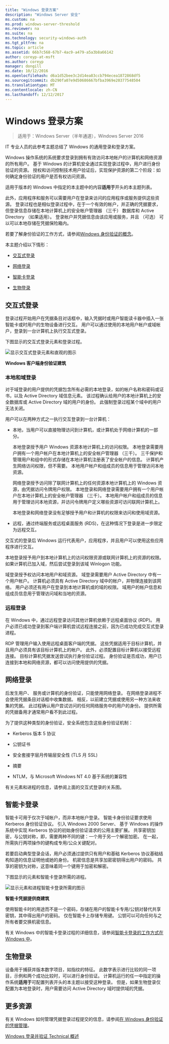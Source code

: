 ```yaml
---
title: "Windows 登录方案"
description: "Windows Server 安全"
ms.custom: na
ms.prod: windows-server-threshold
ms.reviewer: na
ms.suite: na
ms.technology: security-windows-auth
ms.tgt_pltfrm: na
ms.topic: article
ms.assetid: 66b7c568-67b7-4ac9-a479-a5a3b8a66142
author: coreyp-at-msft
ms.author: coreyp
manager: dongill
ms.date: 10/12/2016
ms.openlocfilehash: d6a1d52bee3c2d14ea83ccb794ecea1872868df5
ms.sourcegitcommit: db290fa07e9d50686667bfba3969e20377548504
ms.translationtype: MT
ms.contentlocale: zh-CN
ms.lasthandoff: 12/12/2017
---
```

# <a name="windows-logon-scenarios"></a>Windows 登录方案

>适用于：Windows Server（半年通道），Windows Server 2016

IT 专业人员的此参考主题总结了 Windows 的通用登录和登录方案。

Windows 操作系统的系统要求登录到拥有有效访问本地帐户的计算机和网络资源的所有用户。 基于 Windows 的计算机安全通过实现登录过程中，用户进行身份验证的资源。 授权和访问控制技术用户验证后，实现保护资源的第二个阶段：如何确定身份验证的用户是否有权访问资源。

适用于版本的 Windows 中指定的本主题中的内容**适用于**开头的本主题列表。

此外，应用程序和服务可以需要用户在登录来访问的应用程序或服务提供这些资源。 登录过程也是相似登录过程中，在于一个有效的帐户，并正确的凭据要求，但登录信息存储在本地计算机上的安全帐户管理器 （三千） 数据库和 Active Directory （如果适用）。 登录帐户并凭据信息由该应用或服务，并且 （可选） 可以可以本地存储在凭据保险箱内。

若要了解身份验证的工作方式，请参阅[Windows 身份验证的概念](windows-authentication-concepts.md)。

本主题介绍以下情形：

-   [交互式登录](#BKMK_InteractiveLogon)

-   [网络登录](#BKMK_NetworkLogon)

-   [智能卡登录](#BKMK_SmartCardLogon)

-   [生物登录](#BKMK_BioLogon)

## <a name="BKMK_InteractiveLogon"></a>交互式登录
登录过程开始用户在凭据条目对话框中，输入凭据时或用户智能读卡器中插入一张智能卡或时用户的生物设备进行交互。 用户可以通过使用的本地用户帐户或域帐户，登录到一台计算机上执行交互式登录。

下图显示的交互式登录元素和登录过程。

![显示交互式登录元素和直观的图示](../media/windows-logon-scenarios/AuthN_LSA_Architecture_Client.gif)

**Windows 客户端身份验证建筑**

### <a name="BKMK_LocaDomainLogon"></a>本地和域登录
对于域登录的用户提供的凭据包含所有必需的本地登录，如的帐户名称和密码或证书，以及 Active Directory 域信息元素。 该过程确认给用户的本地计算机上的安全数据库或 Active Directory 域的用户的身份。 此强制登录过程某个域中的用户无法关闭。

用户可以在两种方式之一执行交互登录到一台计算机：

-   本地，当用户可以直接物理访问到计算机，或计算机处于网络计算机的一部分。

    本地登录授予用户 Windows 资源本地计算机上的访问权限。 本地登录需要用户拥有一个用户帐户在本地计算机上的安全帐户管理器 （三千）。 三千保护和管理用户和组中的形式存储在本地计算机注册表了安全帐户的信息。 计算机产生网络访问权限，但不需要。 本地用户帐户和组成员的信息用于管理访问本地资源。

    网络登录授予访问除了联网计算机上的任何资源本地计算机上的 Windows 资源，由凭据访问令牌用户权限。 本地登录和网络登录需要用户拥有一个用户帐户在本地计算机上的安全帐户管理器 （三千）。 本地用户帐户和组成员的信息用于管理访问本地资源，并访问令牌用户定义哪些资源可访问联网计算机上。

    本地登录和网络登录没有足够授予用户和计算机的权限来访问和使用域资源。

-   远程，通过终端服务或远程桌面服务 (RDS)，在这种情况下登录是进一步限定为远程交互。

交互式的登录后 Windows 运行代表用户，应用程序，并且用户可以使用这些应用程序进行交互。

本地登录授予用户到本地计算机上的访问权限资源或联网计算机上的资源的权限。 如果计算机已加入域，然后尝试登录到该域 Winlogon 功能。

域登录授予权访问本地用户和域资源。 域登录需要用户 Active Directory 中有一个用户帐户。 计算机必须具有 Active Directory 域中的帐户，并物理连接到该网络。 用户必须还有用户在登录到本地计算机或的域的权限。 域用户的帐户信息和组成员信息用于管理访问域和当地的资源。

### <a name="BKMK_RemoteLogon"></a>远程登录
在 Windows 中，通过远程登录访问其他计算机依赖于远程桌面协议 (RDP)。 用户必须已成功登录到客户端计算机尝试远程连接之前，因为已成功完成交互式登录进程。

RDP 管理用户输入使用远程桌面客户端的凭据。 这些凭据适用于目标计算机，并且用户必须具有该目标计算机上的帐户。 此外，必须配置目标计算机以接受远程连接。 目标计算机凭据发送尝试执行身份验证过程。 身份验证是否成功，用户已连接到本地和网络资源，都可以访问使用提供的凭据。

## <a name="BKMK_NetworkLogon"></a>网络登录
后发生用户、 服务或计算机的身份验证，只能使用网络登录。 在网络登录进程不会使用凭据条目对话框中收集数据。 相反，以前建立凭据或使用另一种方法来收集的凭据。 此过程确认用户尝试访问的任何网络服务中的用户的身份。 提供所需的凭据备用才通常用户看不到此过程。

为了提供这种类型的身份验证，安全系统包含这些身份验证机制：

-   Kerberos 版本 5 协议

-   公钥证书

-   安全套接字层月传输层安全性 (TLS 月 SSL)

-   摘要

-   NTLM，与 Microsoft Windows NT 4.0 基于系统的兼容性

有关元素和进程的信息，请参阅上面的交互式登录的关系图。

## <a name="BKMK_SmartCardLogon"></a>智能卡登录
智能卡可用于仅次于域帐户，而非本地帐户登录。 智能卡身份验证要求使用 Kerberos 身份验证协议。 引入 Windows 2000 Server、 基于 Windows 的操作系统中实现 Kerberos 协议的初始身份验证请求的公用主要扩展。 共享密钥加密，与公钥对称，即，需要两种不同的键：一个用于另一个解密加密。 在一起，所需执行两项操作的键构成专用/公众关键配对。

若要启动典型登录会话，用户必须通过提供只有用户和基础 Kerberos 协议基础结构知道的信息证明他或她的身份。 机密信息是共享加密密钥得出用户的密码。 共享的密钥为对称，这意味着同一个键用于加密和解密。

下图显示的元素和智能卡登录所需的进程。

![显示元素和进程智能卡登录所需的图示](../media/windows-logon-scenarios/SmartCardCredArchitecture.gif)

**智能卡凭据提供商建筑**

使用智能卡时的用途而不是一个密码，存储在用户的智能卡专用/公钥对替代共享密钥，其中得出用户的密码。 仅在智能卡上存储专用键。 公钥可以可向任何与之所有者要交换机密信息。

有关 Windows 中的智能卡登录过程的详细信息，请参阅[智能卡登录的工作方式在 Windows 中](https://technet.microsoft.com/library/ff404285.aspx)。

## <a name="BKMK_BioLogon"></a>生物登录
设备用于捕获并版本数字项目，如指纹的特征。 此数字表示进行比较的同一项目，示例和两个成功比较时，可以进行身份验证。 计算机运行的任一中指定的操作系统**适用于**可配置列表开头的本主题以接受这种登录。 但是，如果生物登录仅配置为本地登录时，用户需要访问 Active Directory 域时提供域的凭据。

## <a name="additional-resources"></a>更多资源
有关 Windows 如何管理凭据登录过程提交的信息，请参阅[在 Windows 身份验证的凭据管理](https://technet.microsoft.com/library/dn169014.aspx)。

[Windows 登录并验证 Technical 概述](https://technet.microsoft.com/library/dn169029.aspx)


